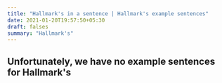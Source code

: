 ```yaml
---
title: "Hallmark's in a sentence | Hallmark's example sentences"
date: 2021-01-20T19:57:50+05:30
draft: falses
summary: "Hallmark's"
---
```

## Unfortunately, we have no example sentences for Hallmark's                 
